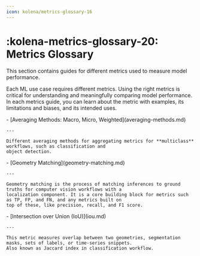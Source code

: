 ```yaml
---
icon: kolena/metrics-glossary-16
---
```


# :kolena-metrics-glossary-20: Metrics Glossary

This section contains guides for different metrics used to measure model performance.

Each ML use case requires different metrics. Using the right metrics is critical for understanding and meaningfully
comparing model performance. In each metrics guide, you can learn about the metric with examples, its limitations and
biases, and its intended uses.

<div class="grid cards" markdown>
- [Averaging Methods: Macro, Micro, Weighted](averaging-methods.md)

    ---

    Different averaging methods for aggregating metrics for **multiclass** workflows, such as classification and
    object detection.
</div>

<div class="grid cards" markdown>
- [Geometry Matching](geometry-matching.md)

    ---

    Geometry matching is the process of matching inferences to ground truths for computer vision workflows with a
    localization component. It is a core building block for metrics such as TP, FP, and FN, and any metrics built on
    top of these, like precision, recall, and F1 score.
</div>

<div class="grid cards" markdown>
- [Intersection over Union (IoU)](iou.md)

    ---

    This metric measures overlap between two geometries, segmentation masks, sets of labels, or time-series snippets.
    Also known as Jaccard index in classification workflow.
</div>
